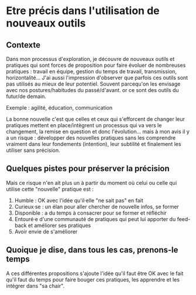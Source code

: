 # Etre précis dans l'utilisation de nouveaux outils

## Contexte 
Dans mon processus d'exploration, je découvre de nouveaux outils et pratiques qui sont forces de proposition pour faire évoluer de nombreuses pratiques : 
travail en équipe, gestion du temps de travail, transmission, horizontalité...
J'ai aussi l'impression d'observer que parfois ces outils sont pas utilisés au mieux de leur potentiel. Souvent parcequ'on les envisage avec nos postures/habitudes du passé/d'avant. 
or ce sont des outils du futur/de demain. 

Exemple : agilité, éducation, communication

La bonne nouvelle c'est que celles et ceux qui s'efforcent de changer leur pratiques mettent en place/intègrent un processus qui va vers le changement, la remise en question et donc
l'évolution... mais à mon avis il y a un risque : développer des nouvelles pratiques sans les comprendre vraiment dans leur fondements (intention), leur subtilité et finalement les utiliser sans précision.

## Quelques pistes pour préserver la précision

Mais ce risque n'en ait plus un à partir du moment où celui ou celle qui utilise cette "nouvelle" pratique est : 

1. Humble : OK avec l'idée qu'il·elle "ne sait pas" en fait
2. Curieux·se : un élan pour aller chercher de nouvelle infos, se former
3. Disponible : a du temps à consacrer pour se former et réfléchir
4. Entouré·e d'une communauté de pratiques qui peut lui apporter du feed-back et améliorer ses pratiques
5. Avoir envie de s'améliorer


## Quoique je dise, dans tous les cas, prenons-le temps
A ces différentes propositions s'ajoute l'idée qu'il faut être OK avec le fait qu'il faut du temps pour faire bouger ces pratiques, les apprendre et les intégrer dans "sa chair".


